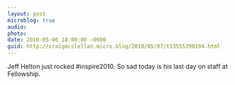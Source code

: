 ```yaml
---
layout: post
microblog: true
audio: 
photo: 
date: 2010-05-06 18:00:00 -0600
guid: http://craigmcclellan.micro.blog/2010/05/07/t13555390194.html
---
```

Jeff Helton just rocked #inspire2010. So sad today is his last day on staff at Fellowship.
